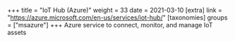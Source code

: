 +++
title = "IoT Hub (Azure)"
weight = 33
date = 2021-03-10
[extra]
link = "https://azure.microsoft.com/en-us/services/iot-hub/"
[taxonomies]
groups = ["msazure"]
+++
Azure service to connect, monitor, and manage IoT assets

